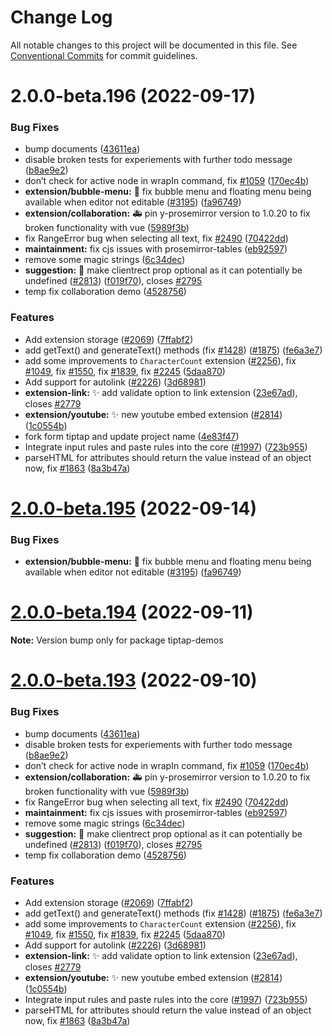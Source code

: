 # Change Log

All notable changes to this project will be documented in this file.
See [Conventional Commits](https://conventionalcommits.org) for commit guidelines.

# 2.0.0-beta.196 (2022-09-17)


### Bug Fixes

* bump documents ([43611ea](https://github.com/YSZ0927/editFish/commit/43611ea2e70d3dc66ff907ba7ca377bf74814543))
* disable broken tests for experiements with further todo message ([b8ae9e2](https://github.com/YSZ0927/editFish/commit/b8ae9e27622857093c6ca539901956da5cc291e5))
* don’t check for active node in wrapIn command, fix [#1059](https://github.com/YSZ0927/editFish/issues/1059) ([170ec4b](https://github.com/YSZ0927/editFish/commit/170ec4be5b3c8362890ca3100a223b505f788381))
* **extension/bubble-menu:** :bug: fix bubble menu and floating menu being available when editor not editable ([#3195](https://github.com/YSZ0927/editFish/issues/3195)) ([fa96749](https://github.com/YSZ0927/editFish/commit/fa96749ce22ec67125da491cfeeb38623b9f0d6e))
* **extension/collaboration:** :ambulance: pin y-prosemirror version to 1.0.20 to fix broken functionality with vue ([5989f3b](https://github.com/YSZ0927/editFish/commit/5989f3b780bb64b2884d81dcd41a95d98a0714b2))
* fix RangeError bug when selecting all text, fix [#2490](https://github.com/YSZ0927/editFish/issues/2490) ([70422dd](https://github.com/YSZ0927/editFish/commit/70422dd107ed1ecdd8dfe41a8a93297124d2f1e0))
* **maintainment:** fix cjs issues with prosemirror-tables ([eb92597](https://github.com/YSZ0927/editFish/commit/eb925976038fbf59f6ba333ccc57ea84113da00e))
* remove some magic strings ([6c34dec](https://github.com/YSZ0927/editFish/commit/6c34dec33ac39c9f037a0a72e4525f3fc6d422bf))
* **suggestion:** :bug: make clientrect prop optional as it can potentially be undefined ([#2813](https://github.com/YSZ0927/editFish/issues/2813)) ([f019f70](https://github.com/YSZ0927/editFish/commit/f019f70a19c34715e2d5c3921d348e11c7ac51a3)), closes [#2795](https://github.com/YSZ0927/editFish/issues/2795)
* temp fix collaboration demo ([4528756](https://github.com/YSZ0927/editFish/commit/45287563f3cfb389095a2794cb2001d65e56d633))


### Features

* Add extension storage ([#2069](https://github.com/YSZ0927/editFish/issues/2069)) ([7ffabf2](https://github.com/YSZ0927/editFish/commit/7ffabf251c408a652eec1931cc78a8bd43cccb67))
* add getText() and generateText() methods (fix [#1428](https://github.com/YSZ0927/editFish/issues/1428)) ([#1875](https://github.com/YSZ0927/editFish/issues/1875)) ([fe6a3e7](https://github.com/YSZ0927/editFish/commit/fe6a3e7491f6a42123d3d8a92ab588f2a40d7799))
* add some improvements to `CharacterCount` extension ([#2256](https://github.com/YSZ0927/editFish/issues/2256)), fix [#1049](https://github.com/YSZ0927/editFish/issues/1049), fix [#1550](https://github.com/YSZ0927/editFish/issues/1550), fix [#1839](https://github.com/YSZ0927/editFish/issues/1839), fix [#2245](https://github.com/YSZ0927/editFish/issues/2245) ([5daa870](https://github.com/YSZ0927/editFish/commit/5daa870b0906f0387fe07041681bc6f5b3774617))
* Add support for autolink ([#2226](https://github.com/YSZ0927/editFish/issues/2226)) ([3d68981](https://github.com/YSZ0927/editFish/commit/3d68981b47d087fff40549d2143eb952fc9e0a50))
* **extension-link:** :sparkles: add validate option to link extension ([23e67ad](https://github.com/YSZ0927/editFish/commit/23e67adfa730df7364bc31220d0ed0e8ea522593)), closes [#2779](https://github.com/YSZ0927/editFish/issues/2779)
* **extension/youtube:** :sparkles: new youtube embed extension ([#2814](https://github.com/YSZ0927/editFish/issues/2814)) ([1c0554b](https://github.com/YSZ0927/editFish/commit/1c0554b7c06d80145274353e58d56608b097fbe4))
* fork form tiptap and update project name ([4e83f47](https://github.com/YSZ0927/editFish/commit/4e83f471f558450547d3d0269ca1648cbcad94c1))
* Integrate input rules and paste rules into the core ([#1997](https://github.com/YSZ0927/editFish/issues/1997)) ([723b955](https://github.com/YSZ0927/editFish/commit/723b955cecc5c92c8aad897ce16c60fb62976571))
* parseHTML for attributes should return the value instead of an object now, fix [#1863](https://github.com/YSZ0927/editFish/issues/1863) ([8a3b47a](https://github.com/YSZ0927/editFish/commit/8a3b47a529d28b28b50d634c6ff69b8e5aad3080))





# [2.0.0-beta.195](https://github.com/ueberdosis/tiptap/compare/v2.0.0-beta.194...v2.0.0-beta.195) (2022-09-14)


### Bug Fixes

* **extension/bubble-menu:** :bug: fix bubble menu and floating menu being available when editor not editable ([#3195](https://github.com/ueberdosis/tiptap/issues/3195)) ([fa96749](https://github.com/ueberdosis/tiptap/commit/fa96749ce22ec67125da491cfeeb38623b9f0d6e))





# [2.0.0-beta.194](https://github.com/ueberdosis/tiptap/compare/v2.0.0-beta.193...v2.0.0-beta.194) (2022-09-11)

**Note:** Version bump only for package tiptap-demos





# [2.0.0-beta.193](https://github.com/ueberdosis/tiptap/compare/v0.1.2...v2.0.0-beta.193) (2022-09-10)


### Bug Fixes

* bump documents ([43611ea](https://github.com/ueberdosis/tiptap/commit/43611ea2e70d3dc66ff907ba7ca377bf74814543))
* disable broken tests for experiements with further todo message ([b8ae9e2](https://github.com/ueberdosis/tiptap/commit/b8ae9e27622857093c6ca539901956da5cc291e5))
* don’t check for active node in wrapIn command, fix [#1059](https://github.com/ueberdosis/tiptap/issues/1059) ([170ec4b](https://github.com/ueberdosis/tiptap/commit/170ec4be5b3c8362890ca3100a223b505f788381))
* **extension/collaboration:** :ambulance: pin y-prosemirror version to 1.0.20 to fix broken functionality with vue ([5989f3b](https://github.com/ueberdosis/tiptap/commit/5989f3b780bb64b2884d81dcd41a95d98a0714b2))
* fix RangeError bug when selecting all text, fix [#2490](https://github.com/ueberdosis/tiptap/issues/2490) ([70422dd](https://github.com/ueberdosis/tiptap/commit/70422dd107ed1ecdd8dfe41a8a93297124d2f1e0))
* **maintainment:** fix cjs issues with prosemirror-tables ([eb92597](https://github.com/ueberdosis/tiptap/commit/eb925976038fbf59f6ba333ccc57ea84113da00e))
* remove some magic strings ([6c34dec](https://github.com/ueberdosis/tiptap/commit/6c34dec33ac39c9f037a0a72e4525f3fc6d422bf))
* **suggestion:** :bug: make clientrect prop optional as it can potentially be undefined ([#2813](https://github.com/ueberdosis/tiptap/issues/2813)) ([f019f70](https://github.com/ueberdosis/tiptap/commit/f019f70a19c34715e2d5c3921d348e11c7ac51a3)), closes [#2795](https://github.com/ueberdosis/tiptap/issues/2795)
* temp fix collaboration demo ([4528756](https://github.com/ueberdosis/tiptap/commit/45287563f3cfb389095a2794cb2001d65e56d633))


### Features

* Add extension storage ([#2069](https://github.com/ueberdosis/tiptap/issues/2069)) ([7ffabf2](https://github.com/ueberdosis/tiptap/commit/7ffabf251c408a652eec1931cc78a8bd43cccb67))
* add getText() and generateText() methods (fix [#1428](https://github.com/ueberdosis/tiptap/issues/1428)) ([#1875](https://github.com/ueberdosis/tiptap/issues/1875)) ([fe6a3e7](https://github.com/ueberdosis/tiptap/commit/fe6a3e7491f6a42123d3d8a92ab588f2a40d7799))
* add some improvements to `CharacterCount` extension ([#2256](https://github.com/ueberdosis/tiptap/issues/2256)), fix [#1049](https://github.com/ueberdosis/tiptap/issues/1049), fix [#1550](https://github.com/ueberdosis/tiptap/issues/1550), fix [#1839](https://github.com/ueberdosis/tiptap/issues/1839), fix [#2245](https://github.com/ueberdosis/tiptap/issues/2245) ([5daa870](https://github.com/ueberdosis/tiptap/commit/5daa870b0906f0387fe07041681bc6f5b3774617))
* Add support for autolink ([#2226](https://github.com/ueberdosis/tiptap/issues/2226)) ([3d68981](https://github.com/ueberdosis/tiptap/commit/3d68981b47d087fff40549d2143eb952fc9e0a50))
* **extension-link:** :sparkles: add validate option to link extension ([23e67ad](https://github.com/ueberdosis/tiptap/commit/23e67adfa730df7364bc31220d0ed0e8ea522593)), closes [#2779](https://github.com/ueberdosis/tiptap/issues/2779)
* **extension/youtube:** :sparkles: new youtube embed extension ([#2814](https://github.com/ueberdosis/tiptap/issues/2814)) ([1c0554b](https://github.com/ueberdosis/tiptap/commit/1c0554b7c06d80145274353e58d56608b097fbe4))
* Integrate input rules and paste rules into the core ([#1997](https://github.com/ueberdosis/tiptap/issues/1997)) ([723b955](https://github.com/ueberdosis/tiptap/commit/723b955cecc5c92c8aad897ce16c60fb62976571))
* parseHTML for attributes should return the value instead of an object now, fix [#1863](https://github.com/ueberdosis/tiptap/issues/1863) ([8a3b47a](https://github.com/ueberdosis/tiptap/commit/8a3b47a529d28b28b50d634c6ff69b8e5aad3080))
